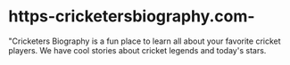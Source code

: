 # https-cricketersbiography.com-
"Cricketers Biography is a fun place to learn all about your favorite cricket players. We have cool stories about cricket legends and today's stars. 
